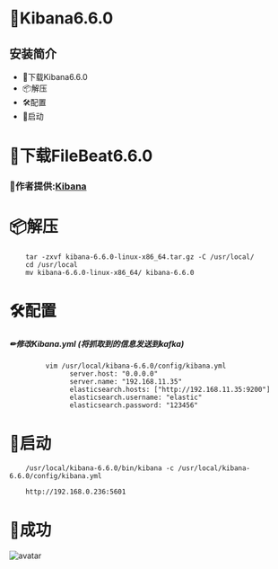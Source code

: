 # 📃Kibana6.6.0 
## 安装简介
   - 🚬下载Kibana6.6.0
   - 📦解压
   - 🛠配置
   - 🍻启动
# 🚬下载FileBeat6.6.0
  ### 🤝作者提供:[Kibana](https://shushun.oss-cn-shenzhen.aliyuncs.com/software/kibana-6.6.0-linux-x86_64.tar.gz)  
# 📦解压
        tar -zxvf kibana-6.6.0-linux-x86_64.tar.gz -C /usr/local/
        cd /usr/local
        mv kibana-6.6.0-linux-x86_64/ kibana-6.6.0
# 🛠配置
 
   ##### ✏修改Kibana.yml (将抓取到的信息发送到kafka)
             vim /usr/local/kibana-6.6.0/config/kibana.yml
                   server.host: "0.0.0.0"
                   server.name: "192.168.11.35"
                   elasticsearch.hosts: ["http://192.168.11.35:9200"]
                   elasticsearch.username: "elastic"
                   elasticsearch.password: "123456"
# 🍻启动
        
        /usr/local/kibana-6.6.0/bin/kibana -c /usr/local/kibana-6.6.0/config/kibana.yml
      
        http://192.168.0.236:5601
# 🌈成功
  ![avatar](https://shushun.oss-cn-shenzhen.aliyuncs.com/success-image/QQ%E6%88%AA%E5%9B%BE20200818160826.png)